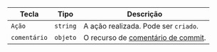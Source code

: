 | Tecla        | Tipo     | Descrição                                                                        |
| ------------ | -------- | -------------------------------------------------------------------------------- |
| `Ação`       | `string` | A ação realizada. Pode ser `criado`.                                             |
| `comentário` | `objeto` | O recurso de [comentário de commit](/rest/reference/repos#get-a-commit-comment). |

